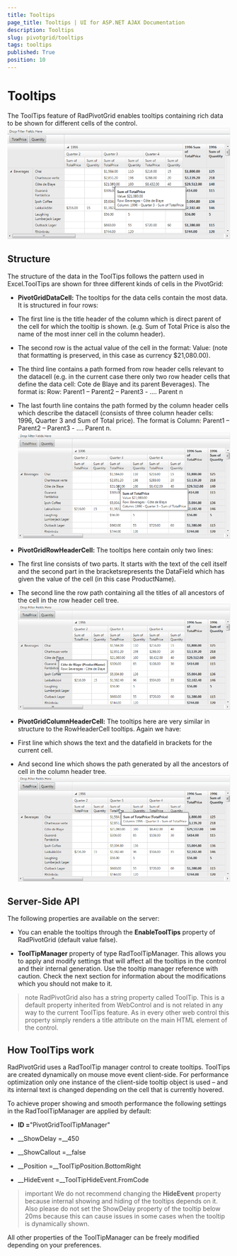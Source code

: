 ```yaml
---
title: Tooltips
page_title: Tooltips | UI for ASP.NET AJAX Documentation
description: Tooltips
slug: pivotgrid/tooltips
tags: tooltips
published: True
position: 10
---
```


# Tooltips



The ToolTips feature of RadPivotGrid enables tooltips containing rich data	to be shown for different cells of the control.![RadPivotGrid tooltips](images/pivotgrid-tooltips_1.png)

## Structure

The structure of the data in the ToolTips follows the pattern used in Excel.ToolTips are shown for three different kinds of cells in the PivotGrid:

* __PivotGridDataCell:__ The tooltips for the data cells contain the most data. It is structured in four rows:

* The first line is the title header of the column which is direct parent of the cell for which the tooltip is shown. (e.g. Sum of Total Price is also the name of the most inner cell in the column header).

* The second row is the actual value of the cell in the format: Value: <text>(note that formatting is preserved, in this case as currency $21,080.00).

* The third line contains a path formed from row header cells relevant to the datacell (e.g. in the current case there only two row header cells that define the data cell: Cote de Blaye and its parent Beverages). The format is: Row: Parent1 – Parent2 – Parent3 - …. Parent n

* The last fourth line contains the path formed by the column header cells which describe the datacell (consists of three column header cells: 1996, Quarter 3 and Sum of Total price). The format is Column: Parent1 – Parent2 – Parent3 - …. Parent n.![RadPivotGrid tooltips](images/pivotgrid-tooltips_1.png)

* __PivotGridRowHeaderCell:__ The tooltips here contain only two lines:

* The first line consists of two parts. It starts with the text of the cell itself and the second part in the bracketsrepresents the DataField which has given the value of the cell (in this case ProductName).

* The second line the row path containing all the titles of all ancestors of the cell in the row header cell tree.![RadPivotGrid row header tooltip](images/pivotgrid-tooltips_2.png)

* __PivotGridColumnHeaderCell:__ The tooltips here are very similar in structure to the RowHeaderCell tooltips. Again we have:

* First line which shows the text and the datafield in brackets for the current cell.

* And second line which shows the path generated by all the ancestors of cell in the column header tree.![RadPivotGrid column header tooltip](images/pivotgrid-tooltips_3.png)

## Server-Side API

The following properties are available on the server:

* You can enable the tooltips through the __EnableToolTips__ property of RadPivotGrid (default value false).

* __ToolTipManager__ property of type RadToolTipManager. This allows you to apply and modify settings that will affect all the tooltips in the control and their internal generation. Use the tooltip manager reference with caution. Check the next section for information about the modifications which you should not make to it.

>note RadPivotGrid also has a string property called ToolTip. This is a default property inherited from WebControl and is not related in any way to the current ToolTips feature. As in every other web control this property simply renders a title attribute on the main HTML element of the control.
>


## How ToolTips work

RadPivotGrid uses a RadToolTip manager control to create tooltips. ToolTips are created dynamically on mouse move event client-side. For performance optimization only one instance of the client-side tooltip object is used – and its internal text is changed depending on the cell that is currently hovered.

To achieve proper showing and smooth performance the following settings in the RadToolTipManager are applied by default:

* __ID =__"PivotGridToolTipManager"

* __ShowDelay =__450

* __ShowCallout =__false

* __Position =__ToolTipPosition.BottomRight

* __HideEvent =__ToolTipHideEvent.FromCode

>important We do not recommend changing the __HideEvent__ property because internal showing and hiding of the tooltips depends on it. Also please do not set the ShowDelay property of the tooltip below 20ms because this can cause issues in some cases when the tooltip is dynamically shown.
>


All other properties of the ToolTipManager can be freely modified depending on your preferences.
